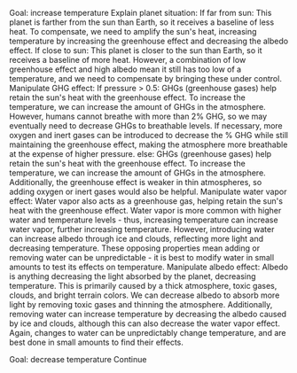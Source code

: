 Goal: increase temperature
Explain planet situation:
    If far from sun:
        This planet is farther from the sun than Earth, so it receives a baseline of less heat. To compensate, we need to amplify the sun's heat, increasing temperature by increasing the greenhouse effect and decreasing the albedo effect.
    If close to sun:
        This planet is closer to the sun than Earth, so it receives a baseline of more heat. However, a combination of low greenhouse effect and high albedo mean it still has too low of a temperature, and we need to compensate by bringing these under control.
Manipulate GHG effect:
    If pressure > 0.5:
        GHGs (greenhouse gases) help retain the sun's heat with the greenhouse effect. To increase the temperature, we can increase the amount of GHGs in the atmosphere. However, humans cannot breathe with more than 2% GHG, so we may eventually need to decrease GHGs to breathable levels. If necessary, more oxygen and inert gases can be introduced to decrease the % GHG while still maintaining the greenhouse effect, making the atmosphere more breathable at the expense of higher pressure.
    else:
        GHGs (greenhouse gases) help retain the sun's heat with the greenhouse effect. To increase the temperature, we can increase the amount of GHGs in the atmosphere. Additionally, the greenhouse effect is weaker in thin atmospheres, so adding oxygen or inert gases would also be helpful.
Manipulate water vapor effect:
    Water vapor also acts as a greenhouse gas, helping retain the sun's heat with the greenhouse effect. Water vapor is more common with higher water and temperature levels - thus, increasing temperature can increase water vapor, further increasing temperature. However, introducing water can increase albedo through ice and clouds, reflecting more light and decreasing temperature. These opposing properties mean adding or removing water can be unpredictable - it is best to modify water in small amounts to test its effects on temperature.
Manipulate albedo effect:
    Albedo is anything decreasing the light absorbed by the planet, decreasing temperature. This is primarily caused by a thick atmosphere, toxic gases, clouds, and bright terrain colors. We can decrease albedo to absorb more light by removing toxic gases and thinning the atmosphere. Additionally, removing water can increase temperature by decreasing the albedo caused by ice and clouds, although this can also decrease the water vapor effect. Again, changes to water can be unpredictably change temperature, and are best done in small amounts to find their effects.

Goal: decrease temperature
Continue
